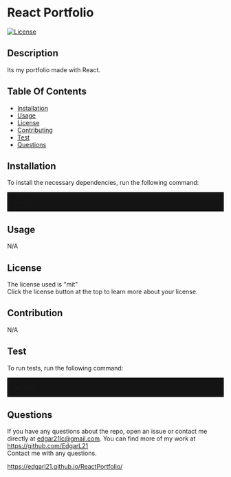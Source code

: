   <h1>React Portfolio</h1>

  [![License](https://img.shields.io/badge/License-MIT-yellow.svg)](https://opensource.org/licenses/mit)
  

  ## Description
  Its my portfolio made with React.

  ## Table Of Contents
  * [Installation](#installation)
  * [Usage](#usage)
  * [License](#license)
  * [Contributing](#contribution)
  * [Test](#test)
  * [Questions](#questions)

  ## Installation
  To install the necessary dependencies, run the following command:
  <p style="background-color:rgb(20, 20, 20); padding:1em">
  npm i
  </p>

  ## Usage
  N/A

  ## License
  The license used is "mit"<br>
  Click the license button at the top to learn more about your license. 
  <br>

  ## Contribution
  N/A

  ## Test
  To run tests, run the following command:
  <p style="background-color:rgb(20, 20, 20); padding:1em">
  no tests
  </p>

  ## Questions
  If you have any questions about the repo, open an issue or contact me directly at edgar21lc@gmail.com. You can find more of my work at https://github.com/EdgarL21
  <br>
  Contact me with any questions.

  https://edgarl21.github.io/ReactPortfolio/

  